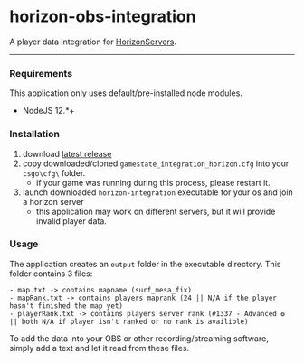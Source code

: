 # horizon-obs-integration
 
A player data integration for [HorizonServers](https://www.horizonservers.net/).

---

### Requirements

This application only uses default/pre-installed node modules.

- NodeJS 12.*+

### Installation

1. download [latest release](https://github.com/13ace37/horizon-obs-integration/releases)
2. copy downloaded/cloned `gamestate_integration_horizon.cfg` into your `csgo\cfg\` folder.
    - if your game was running during this process, please restart it.
3. launch downloaded `horizon-integration` executable for your os and join a horizon server
    - this application may work on different servers, but it will provide invalid player data.

### Usage

The application creates an `output` folder in the executable directory. This folder contains 3 files:
    
    - map.txt -> contains mapname (surf_mesa_fix)
    - mapRank.txt -> contains players maprank (24 || N/A if the player hasn't finished the map yet)
    - playerRank.txt -> contains players server rank (#1337 - Advanced ✪ || both N/A if player isn't ranked or no rank is availible)
    
To add the data into your OBS or other recording/streaming software, simply add a text and let it read from these files.